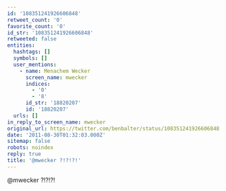 ```yaml
---
id: '108351241926606848'
retweet_count: '0'
favorite_count: '0'
id_str: '108351241926606848'
retweeted: false
entities:
  hashtags: []
  symbols: []
  user_mentions:
    - name: Menachem Wecker
      screen_name: mwecker
      indices:
        - '0'
        - '8'
      id_str: '18820207'
      id: '18820207'
  urls: []
in_reply_to_screen_name: mwecker
original_url: https://twitter.com/benbalter/status/108351241926606848
date: '2011-08-30T01:32:03.000Z'
sitemap: false
robots: noindex
reply: true
title: '@mwecker ?!?!?!'
---
```


@mwecker ?!?!?!